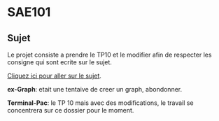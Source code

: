 # SAE101
## Sujet
Le projet consiste a prendre le TP10 et le modifier afin de respecter les consigne qui sont ecrite sur le sujet.

[Cliquez ici pour aller sur le sujet](https://ens.casali.me/2024/12/10/sae-1-01-2/).

**ex-Graph**: etait une tentaive de creer un graph, abondonner.

**Terminal-Pac**: le TP 10 mais avec des modifications, le travail se concentrera sur ce dossier pour le moment. 
